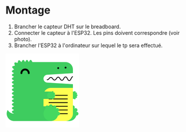 # Montage

1. Brancher le capteur DHT sur le breadboard.
2. Connecter le capteur à l'ESP32. Les pins doivent correspondre (voir photo).
3. Brancher l'ESP32 à l'ordinateur sur lequel le tp sera effectué.

![image info](../../static/img/docusaurus.png)